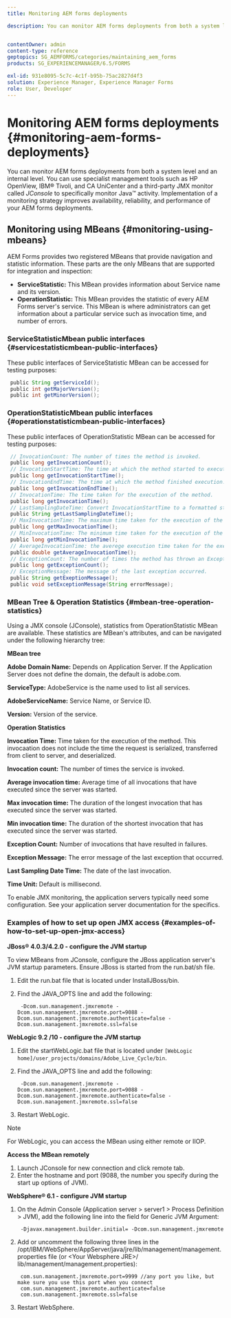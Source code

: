 ```yaml
---
title: Monitoring AEM forms deployments

description: You can monitor AEM forms deployments from both a system level and an internal level. Learn more about monitoring AEM forms deployments from this document.


contentOwner: admin
content-type: reference
geptopics: SG_AEMFORMS/categories/maintaining_aem_forms
products: SG_EXPERIENCEMANAGER/6.5/FORMS

exl-id: 931e8095-5c7c-4c1f-b95b-75ac2827d4f3
solution: Experience Manager, Experience Manager Forms
role: User, Developer
---
```

# Monitoring AEM forms deployments {#monitoring-aem-forms-deployments}

You can monitor AEM forms deployments from both a system level and an internal level. You can use specialist management tools such as HP OpenView, IBM&reg; Tivoli, and CA UniCenter and a third-party JMX monitor called *JConsole* to specifically monitor Java&trade; activity. Implementation of a monitoring strategy improves availability, reliability, and performance of your AEM forms deployments.

<!-- For more information about monitoring AEM forms deployments, see [A technical guide for monitoring AEM forms deployments](https://www.adobe.com/devnet/livecycle/pdfs/lc_monitoring_wp_ue.pdf). This URL is 404. No suitable replacement URL was found after a search. Do not make this link live if it is dead! -->

## Monitoring using MBeans {#monitoring-using-mbeans}

AEM Forms provides two registered MBeans that provide navigation and statistic information. These parts are the only MBeans that are supported for integration and inspection:

* **ServiceStatistic:** This MBean provides information about Service name and its version.
* **OperationStatistic:** This MBean provides the statistic of every AEM Forms server's service. This MBean is where administrators can get information about a particular service such as invocation time, and number of errors.

### ServiceStatisticMbean public interfaces {#servicestatisticmbean-public-interfaces}

These public interfaces of ServiceStatistic MBean can be accessed for testing purposes:

```java
 public String getServiceId();
 public int getMajorVersion();
 public int getMinorVersion();
```

### OperationStatisticMbean public interfaces {#operationstatisticmbean-public-interfaces}

These public interfaces of OperationStatistic MBean can be accessed for testing purposes:

```java
 // InvocationCount: The number of times the method is invoked.
 public long getInvocationCount();
 // InvocationStartTime: The time at which the method started to execute.
 public long getInvocationStartTime();
 // InvocationEndTime: The time at which the method finished execution.
 public long getInvocationEndTime();
 // InvocationTime: The time taken for the execution of the method.
 public long getInvocationTime();
 // LastSamplingDateTime: Convert InvocationStartTime to a formatted string
 public String getLastSamplingDateTime();
 // MaxInvocationTime: The maximum time taken for the execution of the method.
 public long getMaxInvocationTime();
 // MinInvocationTime: The minimum time taken for the execution of the method.
 public long getMinInvocationTime();
 // AverageInvocationTime: the averege execution time taken for the execution of the method.
 public double getAverageInvocationTime();
 // ExceptionCount: The number of times the method has thrown an Exception.
 public long getExceptionCount();
 // ExceptionMessage: The message of the last exception occurred.
 public String getExeptionMessage();
 public void setExceptionMessage(String errorMessage);
```

### MBean Tree & Operation Statistics {#mbean-tree-operation-statistics}

Using a JMX console (JConsole), statistics from OperationStatistic MBean are available. These statistics are MBean's attributes, and can be navigated under the following hierarchy tree:

**MBean tree**

**Adobe Domain Name:** Depends on Application Server. If the Application Server does not define the domain, the default is adobe.com.

**ServiceType:** AdobeService is the name used to list all services.

**AdobeServiceName:** Service Name, or Service ID.

**Version:** Version of the service.

**Operation Statistics**

**Invocation Time:** Time taken for the execution of the method. This invocaation does not include the time the request is serialized, transferred from client to server, and deserialized.

**Invocation count:** The number of times the service is invoked.

**Average invocation time:** Average time of all invocations that have executed since the server was started.

**Max invocation time:** The duration of the longest invocation that has executed since the server was started.

**Min invocation time:** The duration of the shortest invocation that has executed since the server was started.

**Exception Count:** Number of invocations that have resulted in failures.

**Exception Message:** The error message of the last exception that occurred.

**Last Sampling Date Time:** The date of the last invocation.

**Time Unit:** Default is millisecond.

To enable JMX monitoring, the application servers typically need some configuration. See your application server documentation for the specifics.

### Examples of how to set up open JMX access {#examples-of-how-to-set-up-open-jmx-access}

**JBoss&reg; 4.0.3/4.2.0 - configure the JVM startup**

To view MBeans from JConsole, configure the JBoss application server's JVM startup parameters. Ensure JBoss is started from the run.bat/sh file.

1. Edit the run.bat file that is located under InstallJBoss/bin.
1. Find the JAVA_OPTS line and add the following:

   ```shell
    -Dcom.sun.management.jmxremote -Dcom.sun.management.jmxremote.port=9088 -Dcom.sun.management.jmxremote.authenticate=false -Dcom.sun.management.jmxremote.ssl=false
   ```

**WebLogic 9.2 /10 - configure the JVM startup**

1. Edit the startWebLogic.bat file that is located under `[WebLogic home]/user_projects/domains/Adobe_Live_Cycle/bin`.
1. Find the JAVA_OPTS line and add the following:

   ```shell
    -Dcom.sun.management.jmxremote -Dcom.sun.management.jmxremote.port=9088 -Dcom.sun.management.jmxremote.authenticate=false -Dcom.sun.management.jmxremote.ssl=false
   ```

1. Restart WebLogic.

>[!NOTE]
>
>For WebLogic, you can access the MBean using either remote or IIOP.

**Access the MBean remotely**

1. Launch JConsole for new connection and click remote tab.
1. Enter the hostname and port (9088, the number you specify during the start up options of JVM).

**WebSphere&reg; 6.1 - configure JVM startup**

1. On the Admin Console (Application server &gt; server1 &gt; Process Definition &gt; JVM), add the following line into the field for Generic JVM Argument:

   ```shell
    -Djavax.management.builder.initial= -Dcom.sun.management.jmxremote
   ```

1. Add or uncomment the following three lines in the /opt/IBM/WebSphere/AppServer/java/jre/lib/management/management.properties file (or &lt;Your Websphere JRE&gt;/ lib/management/management.properties):

   ```shell
    com.sun.management.jmxremote.port=9999 //any port you like, but make sure you use this port when you connect
    com.sun.management.jmxremote.authenticate=false
    com.sun.management.jmxremote.ssl=false
   ```

1. Restart WebSphere.
